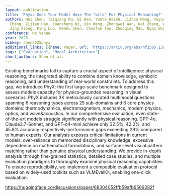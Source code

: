```yaml
---
layout: publication
title: 'Phyx: Does Your Model Have The "wits" For Physical Reasoning?'
authors: Hui Shen, Taiqiang Wu, Qi Han, Yunta Hsieh, Jizhou Wang, Yuyue Zhang, Yuxin
  Cheng, Zijian Hao, Yuansheng Ni, Xin Wang, Zhongwei Wan, Kai Zhang, Wendong Xu,
  Jing Xiong, Ping Luo, Wenhu Chen, Chaofan Tao, Zhuoqing Mao, Ngai Wong
conference: No Venue
year: 2025
bibkey: shen2025phyx
additional_links: [{name: Paper, url: 'https://arxiv.org/abs/hf2505.15929'}]
tags: ["Evaluation", "Model Architecture"]
short_authors: Shen et al.
---
```

Existing benchmarks fail to capture a crucial aspect of intelligence: physical reasoning, the integrated ability to combine domain knowledge, symbolic reasoning, and understanding of real-world constraints. To address this gap, we introduce PhyX: the first large-scale benchmark designed to assess models capacity for physics-grounded reasoning in visual scenarios. PhyX includes 3K meticulously curated multimodal questions spanning 6 reasoning types across 25 sub-domains and 6 core physics domains: thermodynamics, electromagnetism, mechanics, modern physics, optics, and wave\&acoustics. In our comprehensive evaluation, even state-of-the-art models struggle significantly with physical reasoning. GPT-4o, Claude3.7-Sonnet, and GPT-o4-mini achieve only 32.5%, 42.2%, and 45.8% accuracy respectively-performance gaps exceeding 29% compared to human experts. Our analysis exposes critical limitations in current models: over-reliance on memorized disciplinary knowledge, excessive dependence on mathematical formulations, and surface-level visual pattern matching rather than genuine physical understanding. We provide in-depth analysis through fine-grained statistics, detailed case studies, and multiple evaluation paradigms to thoroughly examine physical reasoning capabilities. To ensure reproducibility, we implement a compatible evaluation protocol based on widely-used toolkits such as VLMEvalKit, enabling one-click evaluation.

https://huggingface.co/discussions/paper/68304052ffb59afb6569282f